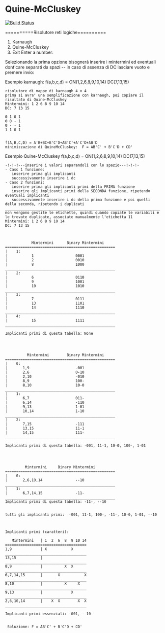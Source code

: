 # Quine-McCluskey
[![Build Status](https://travis-ci.org/codecentric/springboot-sample-app.svg?branch=master)](https://travis-ci.org/codecentric/springboot-sample-app)

==========Risolutore reti logiche==========
1) Karnaugh
2) Quine-McCluskey
0) Exit
Enter a number: 

Selezionando la prima opzione bisognerà inserire i mintermini ed eventuali dont'care separati da spazi
-- in caso di assenza di DC lasciare vuoto e premere invio:

Esempio karnaugh:
f(a,b,c,d) = ON(1,2,6,8,9,10,14) DC(7,13,15)

    risolutore di mappe di karnaugh 4 x 4 
    prima si avra' una semplificazione con karnaugh, poi copiare il risultato di Quine-McCluskey
    Mintermini: 1 2 6 8 9 10 14 
    DC: 7 13 15

    0 1 0 1 
    0 0 - 1 
    0 - - 1 
    1 1 0 1 


    f(A,B,C,D) = A'B+BC+B'C'D+AB'C'+A'C'D+AB'D
    minimizzazione di QuineMcCluskey:  F = AB'C' + B'C'D + CD'
    
Esempio Quine-McCluskey
f(a,b,c,d) = ON(1,2,6,8,9,10,14) DC(7,13,15)

    -!-!-!---inserire i valori separandoli con lo spazio---!-!-!-
    - Caso 1 funzione:
       inserire prima gli implicanti
       successivamente inserire i dc
    - Caso 2 funzioni:
       inserire prima gli implicanti primi della PRIMA funzione 
       inserire gli implicanti primi della SECONDA funzione, ripetendo eventuali implicanti
       successivamente inserire i dc della prima funzione e poi quelli della seconda, ripetendo i duplicati
    _________________________________________________________________________________________________________________________________
    non vengono gestite le etichette, quindi quando copiate le variabili e le trovate duplicate, associate manualmente l'etichetta 11
    Mintermini: 1 2 6 8 9 10 14
    DC: 7 13 15


    
                Mintermini		Binary Mintermini
    ==================================================
    |    1:
    |		    1                   0001
    |		    2                   0010
    |		    8                   1000
    __________________________________________________
    |    2:
    |		    6                   0110
    |		    9                   1001
    |		    10                  1010
    __________________________________________________
    |    3:
    |		    7                   0111
    |		    13                  1101
    |		    14                  1110
    __________________________________________________
    |    4:
    |		    15                  1111
    __________________________________________________

    Implicanti primi di questa tabella: None




              Mintermini		Binary Mintermini
    ==================================================
    |    0:
    |		1,9                     -001
    |		2,6                     0-10
    |		2,10                    -010
    |		8,9                     100-
    |		8,10                    10-0
    __________________________________________________
    |    1:
    |		6,7                     011-
    |		6,14                    -110
    |		9,13                    1-01
    |		10,14                   1-10
    __________________________________________________
    |    2:
    |		7,15                    -111
    |		13,15                   11-1
    |		14,15                   111-
    __________________________________________________

    Implicanti primi di questa tabella: -001, 11-1, 10-0, 100-, 1-01




             Mintermini		Binary Mintermini
    ==================================================
    |    0:
    |		2,6,10,14               --10
    __________________________________________________
    |    1:
    |		6,7,14,15               -11-
    __________________________________________________
    Implicanti primi di questa tabella: -11-, --10


    tutti gli implicanti primi:  -001, 11-1, 100-, -11-, 10-0, 1-01, --10



    Implicanti primi (caratteri):

       Mintermini   | 1  2  6  8  9 10 14
    =====================================
    1,9             | X           X
    _____________________________________
    13,15           |
    _____________________________________
    8,9             |          X  X
    _____________________________________
    6,7,14,15       |       X           X
    _____________________________________
    8,10            |          X     X
    _____________________________________
    9,13            |             X
    _____________________________________
    2,6,10,14       |    X  X        X  X
    _____________________________________

    Implicanti primi essenziali: -001, --10


     Soluzione: F = AB'C' + B'C'D + CD'
